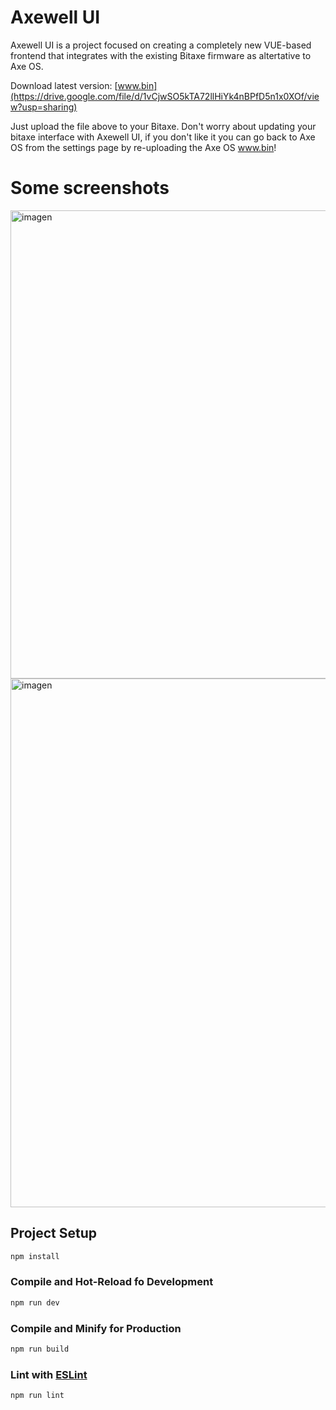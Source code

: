 # Axewell UI

Axewell UI is a project focused on creating a completely new VUE-based frontend that integrates with the existing Bitaxe firmware as altertative to Axe OS.

Download latest version: [www.bin](https://drive.google.com/file/d/1vCjwSO5kTA72llHiYk4nBPfD5n1x0XOf/view?usp=sharing)

Just upload the file above to your Bitaxe. Don't worry about updating your bitaxe interface with Axewell UI, if you don't like it you can go back to Axe OS from the settings page by re-uploading the Axe OS www.bin!

# Some screenshots

<img width="1592" height="749" alt="imagen" src="https://github.com/user-attachments/assets/74c6d654-229f-4abc-bd60-3ed1b59d2d6b" />

<img width="1589" height="846" alt="imagen" src="https://github.com/user-attachments/assets/e59fd15a-3121-4079-a9de-f1514efa64d0" />



## Project Setup

```sh
npm install
```

### Compile and Hot-Reload fo Development

```sh
npm run dev
```

### Compile and Minify for Production

```sh
npm run build
```

### Lint with [ESLint](https://eslint.org/)

```sh
npm run lint
```
